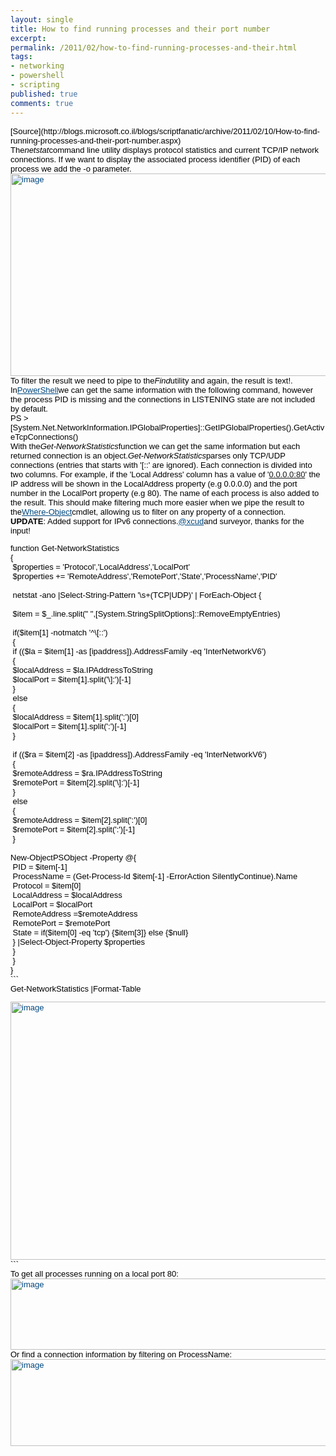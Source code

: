 ```yaml
---
layout: single
title: How to find running processes and their port number
excerpt: 
permalink: /2011/02/how-to-find-running-processes-and-their.html
tags: 
- networking
- powershell
- scripting
published: true
comments: true
---
```

<div class="gmail_quote"><span style="font-family: 'trebuchet ms', sans-serif;"><span style="font-family: Tahoma, Arial, Helvetica; font-size: 13px;">
<div style="margin-bottom: 20px; margin-left: 0px; margin-right: 0px; margin-top: 0px;"><h1 style="color: #529e00; font-family: Tahoma, Arial, Helvetica; font-size: 1.8em; font-weight: bold; margin-bottom: 20px; margin-top: 0px;"><span style="font-family: 'trebuchet ms', sans-serif;"><span style="font-family: Tahoma, Arial, Helvetica; font-size: 13px;"><span style="color: black; font-size: 13px; font-weight: normal;">[Source](http://blogs.microsoft.co.il/blogs/scriptfanatic/archive/2011/02/10/How-to-find-running-processes-and-their-port-number.aspx)

<h1 style="color: #529e00; font-family: Tahoma, Arial, Helvetica; font-size: 1.8em; font-weight: bold; margin-bottom: 20px; margin-top: 0px;"><span style="font-family: 'trebuchet ms', sans-serif;"><span style="font-family: Tahoma, Arial, Helvetica; font-size: 13px;"><span style="color: black; font-size: 13px; font-weight: normal;">The<i>netstat</i>command line utility displays protocol statistics and current TCP/IP network connections. If we want to display the associated process identifier (PID) of each process we add the -o parameter.

<div style="color: black;"><span style="font-family: 'trebuchet ms', sans-serif;"><span style="font-family: Tahoma, Arial, Helvetica; font-size: 13px;"><a href="{{ site.url }}/images/2011/20110215_How_to_find_running_processes_and_their_port_number/image_31A86A41__1018426679__-677x342.png" style="color: #00477f;" target="_blank"><img alt="image" border="0" height="324" src="{{ site.url }}/images/2011/20110215_How_to_find_running_processes_and_their_port_number/image_thumb_2576CA4D__161054948__-720x365.png" style="border-bottom-color: initial; border-bottom-style: initial; border-bottom-width: 0px; border-left-color: initial; border-left-style: initial; border-left-width: 0px; border-right-color: initial; border-right-style: initial; border-right-width: 0px; border-top-color: initial; border-top-style: initial; border-top-width: 0px; display: inline; margin-bottom: 0px; margin-left: 0px; margin-right: 0px; margin-top: 0px; padding-left: 0px; padding-right: 0px; padding-top: 0px;" title="image" width="640" /></a><div style="color: black;"><span style="font-family: 'trebuchet ms', sans-serif;"><span style="font-family: Tahoma, Arial, Helvetica; font-size: 13px;">To filter the result we need to pipe to the<i>Find</i>utility and again, the result is text!. In<a href="http://www.microsoft.com/PowerShell" style="color: #00477f;" target="_blank">PowerShell</a>we can get the same information with the following command, however the process PID is missing and the connections in LISTENING state are not included by default.<div style="color: black;"><span style="font-family: 'trebuchet ms', sans-serif;"><span style="font-family: Tahoma, Arial, Helvetica; font-size: 13px;">PS > [System.Net.NetworkInformation.IPGlobalProperties]::GetIPGlobalProperties().GetActiveTcpConnections()<div style="color: black;"><span style="font-family: 'trebuchet ms', sans-serif;"><span style="font-family: Tahoma, Arial, Helvetica; font-size: 13px;">With the<i>Get-NetworkStatistics</i>function we can get the same information but each returned connection is an object.<i>Get-NetworkStatistics</i>parses only TCP/UDP connections (entries that starts with '[::' are ignored). Each connection is divided into two columns. For example, if the 'Local Address' column has a value of '<a href="http://0.0.0.0/" target="_blank">0.0.0.0:80</a>' the IP address will be shown in the LocalAddress property (e.g 0.0.0.0) and the port number in the LocalPort property (e.g 80). The name of each process is also added to the result. This should make filtering much more easier when we pipe the result to the<a href="http://go.microsoft.com/fwlink/?LinkID=113423" style="color: #00477f;" target="_blank">Where-Object</a>cmdlet, allowing us to filter on any property of a connection.<div style="color: black;"><span style="font-family: 'trebuchet ms', sans-serif;"><span style="font-family: Tahoma, Arial, Helvetica; font-size: 13px;"><strong>UPDATE</strong>: Added support for IPv6 connections.<a href="http://twitter.com/xcud" style="color: #00477f;" target="_blank">@xcud</a>and surveyor, thanks for the input!<div style="color: black;"><span style="font-family: 'trebuchet ms', sans-serif;"><span style="font-family: Tahoma, Arial, Helvetica; font-size: 13px;">

<pre class="brush: powershell; ruler: true; first-line: 1; highlight: [2, 4, 6]"><span style="font-family: 'trebuchet ms', sans-serif;"><span style="font-family: Tahoma, Arial, Helvetica; font-size: 13px;">function Get-NetworkStatistics
{
 $properties = 'Protocol','LocalAddress','LocalPort'
 $properties += 'RemoteAddress','RemotePort','State','ProcessName','PID'

 netstat -ano |Select-String-Pattern '\s+(TCP|UDP)' | ForEach-Object {

 $item = $_.line.split(" ",[System.StringSplitOptions]::RemoveEmptyEntries)

 if($item[1] -notmatch '^\[::')
 {
 if (($la = $item[1] -as [ipaddress]).AddressFamily -eq 'InterNetworkV6')
 {
 $localAddress = $la.IPAddressToString
 $localPort = $item[1].split('\]:')[-1]
 }
 else
 {
 $localAddress = $item[1].split(':')[0]
 $localPort = $item[1].split(':')[-1]
 }

 if (($ra = $item[2] -as [ipaddress]).AddressFamily -eq 'InterNetworkV6')
 {
 $remoteAddress = $ra.IPAddressToString
 $remotePort = $item[2].split('\]:')[-1]
 }
 else
 {
 $remoteAddress = $item[2].split(':')[0]
 $remotePort = $item[2].split(':')[-1]
 }

New-ObjectPSObject -Property @{
 PID = $item[-1]
 ProcessName = (Get-Process-Id $item[-1] -ErrorAction SilentlyContinue).Name
 Protocol = $item[0]
 LocalAddress = $localAddress
 LocalPort = $localPort
 RemoteAddress =$remoteAddress
 RemotePort = $remotePort
 State = if($item[0] -eq 'tcp') {$item[3]} else {$null}
 } |Select-Object-Property $properties
 }
 }
}
```
<span style="font-family: 'trebuchet ms', sans-serif;"><span style="font-family: Tahoma, Arial, Helvetica; font-size: 13px;">Get-NetworkStatistics |Format-Table 
<pre style="color: black;"><span style="font-family: 'trebuchet ms', sans-serif;"><span style="font-family: Tahoma, Arial, Helvetica; font-size: 13px;"><a href="{{ site.url }}/images/2011/20110215_How_to_find_running_processes_and_their_port_number/image_0D6E7EC8__1656586924__-997x570.png" style="color: #00477f;" target="_blank"><img alt="image" border="0" height="413" src="{{ site.url }}/images/2011/20110215_How_to_find_running_processes_and_their_port_number/image_thumb_147D9573__300040902__-722x413.png" style="border-bottom-width: 0px; border-left-width: 0px; border-right-width: 0px; border-top-width: 0px; display: inline; padding-left: 0px; padding-right: 0px; padding-top: 0px;" title="image" width="722" /></a>
```
<div style="color: black;"><span style="font-family: 'trebuchet ms', sans-serif;"><span style="font-family: Tahoma, Arial, Helvetica; font-size: 13px;">To get all processes running on a local port 80:<div style="color: black;"><span style="font-family: 'trebuchet ms', sans-serif;"><span style="font-family: Tahoma, Arial, Helvetica; font-size: 13px;"><a href="{{ site.url }}/images/2011/20110215_How_to_find_running_processes_and_their_port_number/image_35C21C39__160590569__-997x154.png" style="color: #00477f;" target="_blank"><img alt="image" border="0" height="114" src="{{ site.url }}/images/2011/20110215_How_to_find_running_processes_and_their_port_number/image_thumb_45EDE432__1624800143__-717x114.png" style="border-bottom-color: initial; border-bottom-style: initial; border-bottom-width: 0px; border-left-color: initial; border-left-style: initial; border-left-width: 0px; border-right-color: initial; border-right-style: initial; border-right-width: 0px; border-top-color: initial; border-top-style: initial; border-top-width: 0px; display: inline; padding-left: 0px; padding-right: 0px; padding-top: 0px;" title="image" width="717" /></a><div style="color: black;"><span style="font-family: 'trebuchet ms', sans-serif;"><span style="font-family: Tahoma, Arial, Helvetica; font-size: 13px;">Or find a connection information by filtering on ProcessName:<div style="color: black;"><span style="font-family: 'trebuchet ms', sans-serif;"><span style="font-family: Tahoma, Arial, Helvetica; font-size: 13px;"><a href="{{ site.url }}/images/2011/20110215_How_to_find_running_processes_and_their_port_number/image_41D00455__782723866__-997x185.png" style="color: #00477f;" target="_blank"><img alt="image" border="0" height="139" src="{{ site.url }}/images/2011/20110215_How_to_find_running_processes_and_their_port_number/image_thumb_5DB11380__591248035__-724x139.png" style="border-bottom-color: initial; border-bottom-style: initial; border-bottom-width: 0px; border-left-color: initial; border-left-style: initial; border-left-width: 0px; border-right-color: initial; border-right-style: initial; border-right-width: 0px; border-top-color: initial; border-top-style: initial; border-top-width: 0px; display: inline; padding-left: 0px; padding-right: 0px; padding-top: 0px;" title="image" width="724" /></a>
